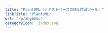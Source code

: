 ```yaml
---
title: "PlantUML（テキストベースのUML作図ツール）"
linkTitle: "PlantUML"
url: "/p/zbgbb5u"
categoryIcon: _index.svg
---
```


